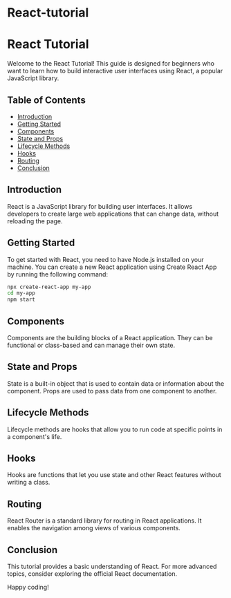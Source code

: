 # React-tutorial

# React Tutorial

Welcome to the React Tutorial! This guide is designed for beginners who want to learn how to build interactive user interfaces using React, a popular JavaScript library.

## Table of Contents
- [Introduction](#introduction)
- [Getting Started](#getting-started)
- [Components](#components)
- [State and Props](#state-and-props)
- [Lifecycle Methods](#lifecycle-methods)
- [Hooks](#hooks)
- [Routing](#routing)
- [Conclusion](#conclusion)

## Introduction
React is a JavaScript library for building user interfaces. It allows developers to create large web applications that can change data, without reloading the page.

## Getting Started
To get started with React, you need to have Node.js installed on your machine. You can create a new React application using Create React App by running the following command:

```bash
npx create-react-app my-app
cd my-app
npm start
```

## Components
Components are the building blocks of a React application. They can be functional or class-based and can manage their own state.

## State and Props
State is a built-in object that is used to contain data or information about the component. Props are used to pass data from one component to another.

## Lifecycle Methods
Lifecycle methods are hooks that allow you to run code at specific points in a component's life.

## Hooks
Hooks are functions that let you use state and other React features without writing a class.

## Routing
React Router is a standard library for routing in React applications. It enables the navigation among views of various components.

## Conclusion
This tutorial provides a basic understanding of React. For more advanced topics, consider exploring the official React documentation.

Happy coding!
